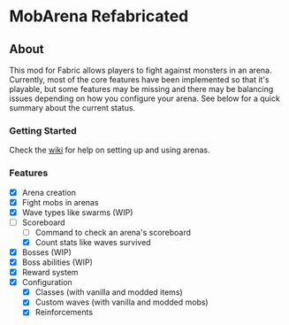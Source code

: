 # MobArena Refabricated

## About

This mod for Fabric allows players to fight against monsters in an arena.
Currently, most of the core features have been implemented so that it's playable, but some features may be missing and there may be balancing issues depending on how you configure your arena. See below for a quick summary about the current status.

### Getting Started
Check the [wiki](docs/wiki/main.md) for help on setting up and using arenas.

### Features
- [x] Arena creation
- [x] Fight mobs in arenas
- [x] Wave types like swarms (WIP)
- [ ] Scoreboard
  - [ ] Command to check an arena's scoreboard
  - [x] Count stats like waves survived
- [x] Bosses (WIP)
- [x] Boss abilities (WIP)
- [x] Reward system
- [x] Configuration
  - [x] Classes (with vanilla and modded items)
  - [x] Custom waves (with vanilla and modded mobs)
  - [x] Reinforcements